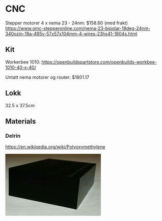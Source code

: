# CNC

Stepper motorer 4 x nema 23 - 24nm: $158.60 (med frakt)
<https://www.omc-stepperonline.com/nema-23-bipolar-18deg-24nm-340ozin-18a-495v-57x57x104mm-4-wires-23hs41-1804s.html>

## Kit

Workerbee 1010:
<https://openbuildspartstore.com/openbuilds-workbee-1010-40-x-40/>

Untatt nema motorer og router: $1801.17

## Lokk

32.5 x 37.5cm

## Materials

### Delrin

<https://en.wikipedia.org/wiki/Polyoxymethylene>

![Delrin block](./images/delrin.jpg)
